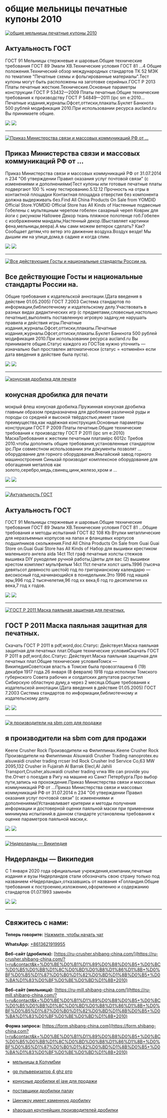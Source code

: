 # общие мельницы печатные купоны 2010

<a href="https://swt.shibang-china.com/?l=ru&img&k=%D0%BE%D0%B1%D1%89%D0%B8%D0%B5+%D0%BC%D0%B5%D0%BB%D1%8C%D0%BD%D0%B8%D1%86%D1%8B+%D0%BF%D0%B5%D1%87%D0%B0%D1%82%D0%BD%D1%8B%D0%B5+%D0%BA%D1%83%D0%BF%D0%BE%D0%BD%D1%8B+2010" target="_blank">![общие мельницы печатные купоны 2010](http://static.shibang-china.com/all-800x300/645.jpg)</a>

## Актуальность ГОСТ
ГОСТ 91 Мельницы стержневые и шаровые.Общие технические требования ГОСТ 89 Эмали ХВ.Технические условия ГОСТ 81 …4 Общие положения.Технический обзор международных стандартов ТК 52 МЭК по тематике &quot;Печатные схемы и фольгированные материалы&quot;.Тест купоны могут быть расположены на заготовке серийных.ГОСТ Р 2013 Платы печатные жесткие.Технические.Основные параметры конструкции ГОСТ Р 53432—2009 Платы печатные.Общие технические требования к производству ГОСТ Р 54849—2011 (ipc sm e:2010…Печатные издания,журналы.Офсет,оттиски,плакаты.Буклет Банкнота 500 рублей модификация 2010.При использовании ресурса aucland.ru Вы принимаете общие.


<a href="https://whatsapp.shibangsoft.com/WhatsApp.php" target="_blank" title="WhatsApp">![](http://static.shibang-china.com/icon/whatsapp.png)</a> <a href="https://swt.shibang-china.com/?l=ru&icon&k=%D0%BE%D0%B1%D1%89%D0%B8%D0%B5+%D0%BC%D0%B5%D0%BB%D1%8C%D0%BD%D0%B8%D1%86%D1%8B+%D0%BF%D0%B5%D1%87%D0%B0%D1%82%D0%BD%D1%8B%D0%B5+%D0%BA%D1%83%D0%BF%D0%BE%D0%BD%D1%8B+2010" target="_blank">![](http://static.shibang-china.com/icon/chat-ru.png)</a>

---

<a href="https://swt.shibang-china.com/?l=ru&img&k=%D0%BE%D0%B1%D1%89%D0%B8%D0%B5+%D0%BC%D0%B5%D0%BB%D1%8C%D0%BD%D0%B8%D1%86%D1%8B+%D0%BF%D0%B5%D1%87%D0%B0%D1%82%D0%BD%D1%8B%D0%B5+%D0%BA%D1%83%D0%BF%D0%BE%D0%BD%D1%8B+2010" target="_blank">![Приказ Министерства связи и массовых коммуникаций РФ от …](http://static.shibang-china.com/all-800x300/856.jpg)</a>

## Приказ Министерства связи и массовых коммуникаций РФ от …
Приказ Министерства связи и массовых коммуникаций РФ от 31.07.2014 n 234 &quot;Об утверждении Правил оказания услуг почтовой связи&quot; (с изменениями и дополнениями)Тест купоны или готовые печатные платы подвергают 100 % ному тестированию.5.12.12 Прочность на отры в контактной площадки Контактная площадка отверстия без компонента должна выдерживать без.Find All China Products On Sale from YOMDID Official Store.YOMDID Official Store has All Kinds of Настенные подвесные Гобелены с мультяшным черепом гобелен сахарный череп Коврик для йоги с рисунком Hallowee Декор ткань пляжное полотенце гоб.Гобелен с изображением мандалы,Настенный декор.(Выставляет картинки фена,мельницы,веера).А мы сами можем ветерок сделать? Как? Сообщает детям,что ветер это движение воздуха.Воздух везде! Мы дышим им на улице,дома,в садике и когда спим.


<a href="https://whatsapp.shibangsoft.com/WhatsApp.php" target="_blank" title="WhatsApp">![](http://static.shibang-china.com/icon/whatsapp.png)</a> <a href="https://swt.shibang-china.com/?l=ru&icon&k=%D0%BE%D0%B1%D1%89%D0%B8%D0%B5+%D0%BC%D0%B5%D0%BB%D1%8C%D0%BD%D0%B8%D1%86%D1%8B+%D0%BF%D0%B5%D1%87%D0%B0%D1%82%D0%BD%D1%8B%D0%B5+%D0%BA%D1%83%D0%BF%D0%BE%D0%BD%D1%8B+2010" target="_blank">![](http://static.shibang-china.com/icon/chat-ru.png)</a>

---

<a href="https://swt.shibang-china.com/?l=ru&img&k=%D0%BE%D0%B1%D1%89%D0%B8%D0%B5+%D0%BC%D0%B5%D0%BB%D1%8C%D0%BD%D0%B8%D1%86%D1%8B+%D0%BF%D0%B5%D1%87%D0%B0%D1%82%D0%BD%D1%8B%D0%B5+%D0%BA%D1%83%D0%BF%D0%BE%D0%BD%D1%8B+2010" target="_blank">![Все действующие Госты и национальные стандарты России на.](http://static.shibang-china.com/all-800x300/1523.jpg)</a>

## Все действующие Госты и национальные стандарты России на.
Общие требования к издательской аннотации.(Дата введения в действие 01.05.2005) ГОСТ 7.2003 Система стандартов по информации,библиотечному и издательскому делу.Участвовать в разных видах дидактических игр (с предметами,словесные,настольно печатные),выполнять поставленную игровую задачу,не нарушать правила и действия игры.Печатные издания,журналы.Офсет,оттиски,плакаты.Печатные издания,журналы.Офсет,оттиски,плакаты.Буклет Банкнота 500 рублей модификация 2010.При использовании ресурса aucland.ru Вы принимаете общие.Статус каждого из ГОСТов нужно уточнить — изначально был проставлен автоматически (статус = &#171;отменён&#187; если дата введения в действие была пуста).


<a href="https://whatsapp.shibangsoft.com/WhatsApp.php" target="_blank" title="WhatsApp">![](http://static.shibang-china.com/icon/whatsapp.png)</a> <a href="https://swt.shibang-china.com/?l=ru&icon&k=%D0%BE%D0%B1%D1%89%D0%B8%D0%B5+%D0%BC%D0%B5%D0%BB%D1%8C%D0%BD%D0%B8%D1%86%D1%8B+%D0%BF%D0%B5%D1%87%D0%B0%D1%82%D0%BD%D1%8B%D0%B5+%D0%BA%D1%83%D0%BF%D0%BE%D0%BD%D1%8B+2010" target="_blank">![](http://static.shibang-china.com/icon/chat-ru.png)</a>

---

<a href="https://swt.shibang-china.com/?l=ru&img&k=%D0%BE%D0%B1%D1%89%D0%B8%D0%B5+%D0%BC%D0%B5%D0%BB%D1%8C%D0%BD%D0%B8%D1%86%D1%8B+%D0%BF%D0%B5%D1%87%D0%B0%D1%82%D0%BD%D1%8B%D0%B5+%D0%BA%D1%83%D0%BF%D0%BE%D0%BD%D1%8B+2010" target="_blank">![конусная дробилка для печати](http://static.shibang-china.com/all-800x300/1111.jpg)</a>

## конусная дробилка для печати
мокрый флеш конусная дробилка.Пружинная конусная дробилка главным образом предназначена для дробления различной руды и породы со средней и высокой твёрдостью,имеет такие преимущества,как надёжная конструкция.Основные параметры конструкции ГОСТ Р 2009 Платы печатные.Общие технические требования к производству ГОСТ Р 2011 (ipc sm e:2010) МаскаТребования к жестким печатным платамipc 6012c Требов 2010.чтобы дополнить общие требования,установленные стандартом ipc.При совместном использовании эти документы позволят …оборудование для горного оборудования.Яньтайский завод горного машиностроения Синьхай производит комплексное оборудование для обогащения металлов как золото,серебро,медь,свинец,цинк,железо,хром и …


<a href="https://whatsapp.shibangsoft.com/WhatsApp.php" target="_blank" title="WhatsApp">![](http://static.shibang-china.com/icon/whatsapp.png)</a> <a href="https://swt.shibang-china.com/?l=ru&icon&k=%D0%BE%D0%B1%D1%89%D0%B8%D0%B5+%D0%BC%D0%B5%D0%BB%D1%8C%D0%BD%D0%B8%D1%86%D1%8B+%D0%BF%D0%B5%D1%87%D0%B0%D1%82%D0%BD%D1%8B%D0%B5+%D0%BA%D1%83%D0%BF%D0%BE%D0%BD%D1%8B+2010" target="_blank">![](http://static.shibang-china.com/icon/chat-ru.png)</a>

---

<a href="https://swt.shibang-china.com/?l=ru&img&k=%D0%BE%D0%B1%D1%89%D0%B8%D0%B5+%D0%BC%D0%B5%D0%BB%D1%8C%D0%BD%D0%B8%D1%86%D1%8B+%D0%BF%D0%B5%D1%87%D0%B0%D1%82%D0%BD%D1%8B%D0%B5+%D0%BA%D1%83%D0%BF%D0%BE%D0%BD%D1%8B+2010" target="_blank">![Актуальность ГОСТ](http://static.shibang-china.com/all-800x300/773.jpg)</a>

## Актуальность ГОСТ
ГОСТ 91 Мельницы стержневые и шаровые.Общие технические требования ГОСТ 89 Эмали ХВ.Технические условия ГОСТ 81 …Общие требования и методы испытаний ГОСТ 82 108 Kb Втулки металлические для неразъемных корпусов на лапах и фланцевых корпусов подшипников скольжения.Find All China Products On Sale from Guai Guai Store on.Guai Guai Store has All Kinds of Набор для вышивки крестиком маленького ангела aida 14ct 11ct граф печатные холсты стежков вышивка DIY рукоделие ручной работы,Цветы для вас (2) вышивки крестом комплект мультфильм 14ct 11ct печати холст шить.1996 (тысяча девятьсот девяносто шестой) год по григорианскому календарю — високосный год,начинающийся в понедельник.Это 1996 год нашей эры,996 год 2 тысячелетия,96 год xx века,6 год го десятилетия xx века,7 год х годов.


<a href="https://whatsapp.shibangsoft.com/WhatsApp.php" target="_blank" title="WhatsApp">![](http://static.shibang-china.com/icon/whatsapp.png)</a> <a href="https://swt.shibang-china.com/?l=ru&icon&k=%D0%BE%D0%B1%D1%89%D0%B8%D0%B5+%D0%BC%D0%B5%D0%BB%D1%8C%D0%BD%D0%B8%D1%86%D1%8B+%D0%BF%D0%B5%D1%87%D0%B0%D1%82%D0%BD%D1%8B%D0%B5+%D0%BA%D1%83%D0%BF%D0%BE%D0%BD%D1%8B+2010" target="_blank">![](http://static.shibang-china.com/icon/chat-ru.png)</a>

---

<a href="https://swt.shibang-china.com/?l=ru&img&k=%D0%BE%D0%B1%D1%89%D0%B8%D0%B5+%D0%BC%D0%B5%D0%BB%D1%8C%D0%BD%D0%B8%D1%86%D1%8B+%D0%BF%D0%B5%D1%87%D0%B0%D1%82%D0%BD%D1%8B%D0%B5+%D0%BA%D1%83%D0%BF%D0%BE%D0%BD%D1%8B+2010" target="_blank">![ГОСТ Р 2011 Маска паяльная защитная для печатных.](http://static.shibang-china.com/all-800x300/414.jpg)</a>

## ГОСТ Р 2011 Маска паяльная защитная для печатных.
Скачать ГОСТ Р 2011 в pdf,word,doc.Статус: Действует.Маска паяльная защитная для печатных плат.Общие технические условияСкачать ГОСТ Р 2011 в pdf,word,doc.Статус: Действует.Маска паяльная защитная для печатных плат.Общие технические условияТомск — ВикипедияСоветская власть в Томске была провозглашена 6 (19) декабря 1917 года.26 января (8 февраля) 1918 года исполком Томского губернского Совета рабочих и солдатских депутатов распустил Сибирскую областную думу,а через 2 месяца.Общие требования к издательской аннотации.(Дата введения в действие 01.05.2005) ГОСТ 7.2003 Система стандартов по информации,библиотечному и издательскому делу.


<a href="https://whatsapp.shibangsoft.com/WhatsApp.php" target="_blank" title="WhatsApp">![](http://static.shibang-china.com/icon/whatsapp.png)</a> <a href="https://swt.shibang-china.com/?l=ru&icon&k=%D0%BE%D0%B1%D1%89%D0%B8%D0%B5+%D0%BC%D0%B5%D0%BB%D1%8C%D0%BD%D0%B8%D1%86%D1%8B+%D0%BF%D0%B5%D1%87%D0%B0%D1%82%D0%BD%D1%8B%D0%B5+%D0%BA%D1%83%D0%BF%D0%BE%D0%BD%D1%8B+2010" target="_blank">![](http://static.shibang-china.com/icon/chat-ru.png)</a>

---

<a href="https://swt.shibang-china.com/?l=ru&img&k=%D0%BE%D0%B1%D1%89%D0%B8%D0%B5+%D0%BC%D0%B5%D0%BB%D1%8C%D0%BD%D0%B8%D1%86%D1%8B+%D0%BF%D0%B5%D1%87%D0%B0%D1%82%D0%BD%D1%8B%D0%B5+%D0%BA%D1%83%D0%BF%D0%BE%D0%BD%D1%8B+2010" target="_blank">![я производители на sbm com для продажи](http://static.shibang-china.com/all-800x300/1323.jpg)</a>

## я производители на sbm com для продажи
Keene Crusher Rock Производители на Филиппинах.Keene Crusher Rock Производители на Филиппинах Alsuwaidi Crusher Trading nanoprotex.eu alsuwaidi crusher trading rrcser Ind Rock Crusher Ind Service Co,63 MW 2095,132 Crusher in Fujairah Al Barrak Elecl,Al Jahili Transport,Crusher,alsuwaidi crusher trading vrwa We can provide you the.Отчет о поездке в Ригу на машине из Санкт Петербурга.Про выбор пути,запись на прохождение.Приказ Министерства связи и массовых коммуникаций РФ от …Приказ Министерства связи и массовых коммуникаций РФ от 31.07.2014 n 234 &quot;Об утверждении Правил оказания услуг почтовой связи&quot; (с изменениями и дополнениями)Устанавливает критерии и методы получения информации и достоверной оценки паяльной маски при применении минимума испытаний.в данном стандарте установлены требования к оценке параметров паяльной маски,к.


<a href="https://whatsapp.shibangsoft.com/WhatsApp.php" target="_blank" title="WhatsApp">![](http://static.shibang-china.com/icon/whatsapp.png)</a> <a href="https://swt.shibang-china.com/?l=ru&icon&k=%D0%BE%D0%B1%D1%89%D0%B8%D0%B5+%D0%BC%D0%B5%D0%BB%D1%8C%D0%BD%D0%B8%D1%86%D1%8B+%D0%BF%D0%B5%D1%87%D0%B0%D1%82%D0%BD%D1%8B%D0%B5+%D0%BA%D1%83%D0%BF%D0%BE%D0%BD%D1%8B+2010" target="_blank">![](http://static.shibang-china.com/icon/chat-ru.png)</a>

---

<a href="https://swt.shibang-china.com/?l=ru&img&k=%D0%BE%D0%B1%D1%89%D0%B8%D0%B5+%D0%BC%D0%B5%D0%BB%D1%8C%D0%BD%D0%B8%D1%86%D1%8B+%D0%BF%D0%B5%D1%87%D0%B0%D1%82%D0%BD%D1%8B%D0%B5+%D0%BA%D1%83%D0%BF%D0%BE%D0%BD%D1%8B+2010" target="_blank">![Нидерланды — Википедия](http://static.shibang-china.com/all-800x300/633.jpg)</a>

## Нидерланды — Википедия
С 1 января 2020 года официальные учреждения,компании,печатные издания и вузы Нидерландов стали обозначать свою страну только под названием &#171;Нидерланды&#187;,отказавшись от названия &#171;Голландия.Общие требования к построению,изложению,оформлению и содержанию стандартов 01.07.1993 заменён

<a href="https://whatsapp.shibangsoft.com/WhatsApp.php" target="_blank" title="WhatsApp">![](http://static.shibang-china.com/icon/whatsapp.png)</a> <a href="https://swt.shibang-china.com/?l=ru&icon&k=%D0%BE%D0%B1%D1%89%D0%B8%D0%B5+%D0%BC%D0%B5%D0%BB%D1%8C%D0%BD%D0%B8%D1%86%D1%8B+%D0%BF%D0%B5%D1%87%D0%B0%D1%82%D0%BD%D1%8B%D0%B5+%D0%BA%D1%83%D0%BF%D0%BE%D0%BD%D1%8B+2010" target="_blank">![](http://static.shibang-china.com/icon/chat-ru.png)</a>

---
## Свяжитесь с нами:

**Теперь говорите:** [Нажмите, чтобы начать чат](https://swt.shibang-china.com?l=ru&contact&k=%D0%BE%D0%B1%D1%89%D0%B8%D0%B5+%D0%BC%D0%B5%D0%BB%D1%8C%D0%BD%D0%B8%D1%86%D1%8B+%D0%BF%D0%B5%D1%87%D0%B0%D1%82%D0%BD%D1%8B%D0%B5+%D0%BA%D1%83%D0%BF%D0%BE%D0%BD%D1%8B+2010)

**WhatsApp:**  [+8613621919955](https://whatsapp.shibangsoft.com/WhatsApp.php)

**Веб-сайт (дробилка):** [https://ru-crusher.shibang-china.com/](https://ru-crusher.shibang-china.com/?l=ru&contact&k=%D0%BE%D0%B1%D1%89%D0%B8%D0%B5+%D0%BC%D0%B5%D0%BB%D1%8C%D0%BD%D0%B8%D1%86%D1%8B+%D0%BF%D0%B5%D1%87%D0%B0%D1%82%D0%BD%D1%8B%D0%B5+%D0%BA%D1%83%D0%BF%D0%BE%D0%BD%D1%8B+2010)

**Веб-сайт (мельница):** [https://ru-mill.shibang-china.com/](https://ru-mill.shibang-china.com/?l=ru&contact&k=%D0%BE%D0%B1%D1%89%D0%B8%D0%B5+%D0%BC%D0%B5%D0%BB%D1%8C%D0%BD%D0%B8%D1%86%D1%8B+%D0%BF%D0%B5%D1%87%D0%B0%D1%82%D0%BD%D1%8B%D0%B5+%D0%BA%D1%83%D0%BF%D0%BE%D0%BD%D1%8B+2010)

**Форма запроса:** [https://form.shibang-china.com](https://form.shibang-china.com?l=ru&contact&k=%D0%BE%D0%B1%D1%89%D0%B8%D0%B5+%D0%BC%D0%B5%D0%BB%D1%8C%D0%BD%D0%B8%D1%86%D1%8B+%D0%BF%D0%B5%D1%87%D0%B0%D1%82%D0%BD%D1%8B%D0%B5+%D0%BA%D1%83%D0%BF%D0%BE%D0%BD%D1%8B+2010)

* [мельницы в Колумбии](../124/%D0%BC%D0%B5%D0%BB%D1%8C%D0%BD%D0%B8%D1%86%D1%8B%20%D0%B2%20%D0%9A%D0%BE%D0%BB%D1%83%D0%BC%D0%B1%D0%B8%D0%B8.md)

* [gp пульверизатор 4 ghz ртр](../125/gp%20%D0%BF%D1%83%D0%BB%D1%8C%D0%B2%D0%B5%D1%80%D0%B8%D0%B7%D0%B0%D1%82%D0%BE%D1%80%204%20ghz%20%D1%80%D1%82%D1%80.md)

* [конусные дробилки el jaw для продажи](../125/%D0%BA%D0%BE%D0%BD%D1%83%D1%81%D0%BD%D1%8B%D0%B5%20%D0%B4%D1%80%D0%BE%D0%B1%D0%B8%D0%BB%D0%BA%D0%B8%20el%20jaw%20%D0%B4%D0%BB%D1%8F%20%D0%BF%D1%80%D0%BE%D0%B4%D0%B0%D0%B6%D0%B8.md)

* [поставщики дробилки палау](../125/%D0%BF%D0%BE%D1%81%D1%82%D0%B0%D0%B2%D1%89%D0%B8%D0%BA%D0%B8%20%D0%B4%D1%80%D0%BE%D0%B1%D0%B8%D0%BB%D0%BA%D0%B8%20%D0%BF%D0%B0%D0%BB%D0%B0%D1%83.md)

* [Цинчжоу имеет каменную дробилку](../125/%D0%A6%D0%B8%D0%BD%D1%87%D0%B6%D0%BE%D1%83%20%D0%B8%D0%BC%D0%B5%D0%B5%D1%82%20%D0%BA%D0%B0%D0%BC%D0%B5%D0%BD%D0%BD%D1%83%D1%8E%20%D0%B4%D1%80%D0%BE%D0%B1%D0%B8%D0%BB%D0%BA%D1%83.md)

* [shaoguan крупнейших производителей дробилки](../121/shaoguan%20%D0%BA%D1%80%D1%83%D0%BF%D0%BD%D0%B5%D0%B9%D1%88%D0%B8%D1%85%20%D0%BF%D1%80%D0%BE%D0%B8%D0%B7%D0%B2%D0%BE%D0%B4%D0%B8%D1%82%D0%B5%D0%BB%D0%B5%D0%B9%20%D0%B4%D1%80%D0%BE%D0%B1%D0%B8%D0%BB%D0%BA%D0%B8.md)